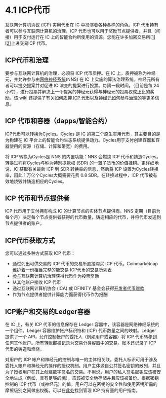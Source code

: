 # 4.1 ICP代币

互联网计算机协议 (ICP) 实用代币在 IC 中扮演着各种各样的角色。ICP 代币持有者可以参与互联网计算机的治理，ICP 代币也可以用于奖励节点提供者，并且（间接）用于支付运行在 IC 上的智能合约所使用的资源。您能在许多加密交易所[[1\]](https://coinmarketcap.com/currencies/internet-computer/)[[2\]](https://www.coingecko.com/en/coins/internet-computer)上进交易ICP 代币。

## ICP代币和治理

要参与互联网计算机的治理，必须将 ICP 代币质押。在 IC 上，质押被称为神经元，并允许参与由[网络神经系统](https://github.com/icpleague/icp-wiki/blob/master/docs/wiki/4.ICP%E4%BB%A3%E5%B8%81%E6%8C%81%E6%9C%89%E8%80%85%E3%80%81%E8%B4%A8%E6%8A%BC%E8%80%85%E5%92%8C%E7%A5%9E%E7%BB%8F%E5%85%83%E6%8C%81%E6%9C%89%E8%80%85%E7%9A%84%E4%BA%92%E8%81%94%E7%BD%91%E8%AE%A1%E7%AE%97%E6%9C%BA/4.6%E7%BD%91%E7%BB%9C%E7%A5%9E%E7%BB%8F%E7%B3%BB%E7%BB%9F.md)(NNS) 在 IC 上实施的算法治理系统。神经元所有者可以提交提案并对促进 IC 演变的提案进行投票。每隔一段时间，（目前是每 24 小时），进行投票并解决上一个提案的神经元获得与神经元的投票权成正比的奖励。该 wiki 还提供了有关[如何质押 ICP 代币](https://github.com/icpleague/icp-wiki/blob/master/docs/wiki/4.ICP%E4%BB%A3%E5%B8%81%E6%8C%81%E6%9C%89%E8%80%85%E3%80%81%E8%B4%A8%E6%8A%BC%E8%80%85%E5%92%8C%E7%A5%9E%E7%BB%8F%E5%85%83%E6%8C%81%E6%9C%89%E8%80%85%E7%9A%84%E4%BA%92%E8%81%94%E7%BD%91%E8%AE%A1%E7%AE%97%E6%9C%BA/4.2.2%E8%B4%A8%E6%8A%BC%E9%80%89%E9%A1%B9.md)以及[神经元如何参与治理的](https://github.com/icpleague/icp-wiki/blob/master/docs/wiki/4.ICP%E4%BB%A3%E5%B8%81%E6%8C%81%E6%9C%89%E8%80%85%E3%80%81%E8%B4%A8%E6%8A%BC%E8%80%85%E5%92%8C%E7%A5%9E%E7%BB%8F%E5%85%83%E6%8C%81%E6%9C%89%E8%80%85%E7%9A%84%E4%BA%92%E8%81%94%E7%BD%91%E8%AE%A1%E7%AE%97%E6%9C%BA/4.4%E4%BA%92%E8%81%94%E7%BD%91%E8%AE%A1%E7%AE%97%E6%9C%BA%E7%9A%84%E6%B2%BB%E7%90%86.md)等更多信息。

## ICP 代币和容器（dapps/智能合约）

ICP代币可以转换为Cycles。Cycles 是 IC 的第二个原生实用代币，其主要目的是为构建在 IC 平台上的智能合约生态系统提供动力。Cycles用于支付创建容器和容器使用的资源（存储、计算和带宽）的费用。

将 ICP 转换为Cycles是 NNS 的内置功能：NNS 会燃烧 ICP 代币和铸造Cycles。转换过程将Cycles与称为特别提款权 (SDR) 的一篮子货币的价值[挂钩](https://www.imf.org/external/np/fin/data/rms_sdrv.aspx)。更详细地说，IC 获取有关最新 ICP 到 SDR 转换率的信息，然后将 ICP 设置为Cycles转换率，因此 1 万亿个Cycles大概需要花费 0.8 SDR。在转换过程中，ICP 代币被有效地烧毁并铸造相应的Cycles。

## ICP 代币和节点提供者

ICP 代币用于支付拥有构成 IC 的计算节点的实体节点提供商。NNS 定期（目前为每个月）决定每个节点提供者获得的代币数量，铸造相应的代币，并将代币发送到节点提供者的账户。

## ICP代币获取方式

您可以通过多种方式获取 ICP 代币：

- 通过列出可供交易的 ICP 代币的交易所直接购买 ICP 代币。Coinmarketcap 维护着一份相当完整的能交易 ICP代币的[交易所列表](https://coinmarketcap.com/currencies/internet-computer/markets/)
- [参与](https://github.com/icpleague/icp-wiki/blob/master/docs/wiki/4.ICP%E4%BB%A3%E5%B8%81%E6%8C%81%E6%9C%89%E8%80%85%E3%80%81%E8%B4%A8%E6%8A%BC%E8%80%85%E5%92%8C%E7%A5%9E%E7%BB%8F%E5%85%83%E6%8C%81%E6%9C%89%E8%80%85%E7%9A%84%E4%BA%92%E8%81%94%E7%BD%91%E8%AE%A1%E7%AE%97%E6%9C%BA/4.4%E4%BA%92%E8%81%94%E7%BD%91%E8%AE%A1%E7%AE%97%E6%9C%BA%E7%9A%84%E6%B2%BB%E7%90%86.md)互联网计算机治理获得代币作为投票奖励
- 从其他账户接收 ICP 代币
- 通过互联网计算机协会 (ICA) 或 DFINITY 基金会获得[开发者代币赠款](https://dfinity.org/grants/)
- 作为节点提供者提供计算能力而获得代币作为报酬

## ICP账户和交易的Ledger容器

在 IC 上，有关 ICP 代币的信息保存在 Ledger 容器中，该容器是网络神经系统的一个组件。Ledger 容器维护帐户标识符和 (ICP) 代币数量之间的映射。Ledger 提供了一个 API，允许控制帐户的委托人（例如用户或容器）将 ICP 代币转移到任何其他帐户。所有转账都被记录为交易分类容器中的交易。账本还记录了 ICP 代币的铸造和燃烧。

对用户的 ICP 帐户和神经元的控制与唯一的主体相关联。委托人标识可用于涉及委托人账户和神经元的操作的授权机制。用户主体源自公共签名密钥的散列，并且为了授权用户在其上创建数字签名的交易。不用说，用户的私人签名密钥应该被安全地生成（例如，具有足够的熵），应该被安全地存储并且应该被备份。根据密钥控制的 ICP 代币（或神经元）的值，用户可以在密钥的安全性和使用密钥所需的摩擦级别之间做出权衡。可以在[此处](https://wiki.internetcomputer.org/wiki/Managing_ICP_holdings)找到管理 ICP 持有量的用户指南。

